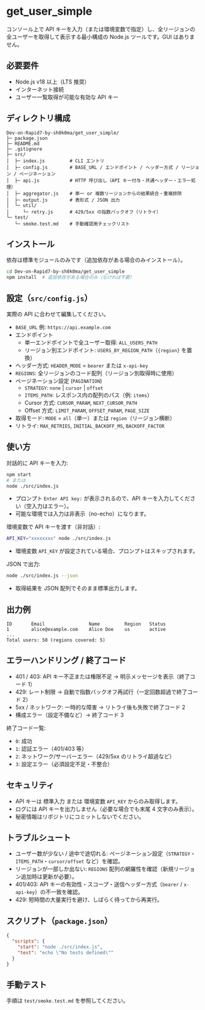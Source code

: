 # get_user_simple

コンソール上で API キーを入力（または環境変数で指定）し、全リージョンの全ユーザーを取得して表示する最小構成の Node.js ツールです。GUI はありません。

## 必要要件
- Node.js v18 以上（LTS 推奨）
- インターネット接続
- ユーザー一覧取得が可能な有効な API キー

## ディレクトリ構成
```
Dev-on-Rapid7-by-sh0k0ma/get_user_simple/
├─ package.json
├─ README.md
├─ .gitignore
├─ src/
│  ├─ index.js         # CLI エントリ
│  ├─ config.js        # BASE_URL / エンドポイント / ヘッダー方式 / リージョン / ページネーション
│  ├─ api.js           # HTTP 呼び出し（API キー付与・共通ヘッダー・エラー処理）
│  ├─ aggregator.js    # 単一 or 複数リージョンからの結果統合・重複排除
│  ├─ output.js        # 表形式 / JSON 出力
│  └─ util/
│     └─ retry.js      # 429/5xx の指数バックオフ（リトライ）
└─ test/
   └─ smoke.test.md    # 手動確認用チェックリスト
```

## インストール
依存は標準モジュールのみです（追加依存がある場合のみインストール）。

```bash
cd Dev-on-Rapid7-by-sh0k0ma/get_user_simple
npm install  # 追加依存がある場合のみ（なければ不要）
```

## 設定（`src/config.js`）
実際の API に合わせて編集してください。
- `BASE_URL` 例: `https://api.example.com`
- エンドポイント
  - 単一エンドポイントで全ユーザー取得: `ALL_USERS_PATH`
  - リージョン別エンドポイント: `USERS_BY_REGION_PATH`（`{region}` を置換）
- ヘッダー方式: `HEADER_MODE` = `bearer` または `x-api-key`
- `REGIONS`: 全リージョンのコード配列（リージョン別取得時に使用）
- ページネーション設定 (`PAGINATION`)
  - `STRATEGY`: `none` | `cursor` | `offset`
  - `ITEMS_PATH`: レスポンス内の配列のパス（例: `items`）
  - Cursor 方式: `CURSOR_PARAM`, `NEXT_CURSOR_PATH`
  - Offset 方式: `LIMIT_PARAM`, `OFFSET_PARAM`, `PAGE_SIZE`
- 取得モード: `MODE` = `all`（単一）または `region`（リージョン横断）
- リトライ: `MAX_RETRIES`, `INITIAL_BACKOFF_MS`, `BACKOFF_FACTOR`

## 使い方
対話的に API キーを入力:
```bash
npm start
# または
node ./src/index.js
```
- プロンプト `Enter API key:` が表示されるので、API キーを入力してください（空入力はエラー）。
- 可能な環境では入力は非表示（no-echo）になります。

環境変数で API キーを渡す（非対話）:
```bash
API_KEY="xxxxxxxx" node ./src/index.js
```
- 環境変数 `API_KEY` が設定されている場合、プロンプトはスキップされます。

JSON で出力:
```bash
node ./src/index.js --json
```
- 取得結果を JSON 配列でそのまま標準出力します。

## 出力例
```
ID       Email                Name         Region   Status
1        alice@example.com    Alice Doe    us       active
...
Total users: 50 (regions covered: 5)
```

## エラーハンドリング / 終了コード
- 401 / 403: API キー不正または権限不足 → 明示メッセージを表示（終了コード 1）
- 429: レート制限 → 自動で指数バックオフ再試行（一定回数超過で終了コード 2）
- 5xx / ネットワーク: 一時的な障害 → リトライ後も失敗で終了コード 2
- 構成エラー（設定不備など）→ 終了コード 3

終了コード一覧:
- `0`: 成功
- `1`: 認証エラー（401/403 等）
- `2`: ネットワーク/サーバーエラー（429/5xx のリトライ超過など）
- `3`: 設定エラー（必須設定不足・不整合）

## セキュリティ
- API キーは 標準入力 または 環境変数 `API_KEY` からのみ取得します。
- ログには API キーを出力しません（必要な場合でも末尾 4 文字のみ表示）。
- 秘密情報はリポジトリにコミットしないでください。

## トラブルシュート
- ユーザー数が少ない / 途中で途切れる: ページネーション設定（`STRATEGY`・`ITEMS_PATH`・`cursor/offset` など）を確認。
- リージョンが一部しか出ない: `REGIONS` 配列の網羅性を確認（新規リージョン追加時は更新が必要）。
- 401/403: API キーの有効性・スコープ・送信ヘッダー方式（`bearer` / `x-api-key`）の不一致を確認。
- 429: 短時間の大量実行を避け、しばらく待ってから再実行。

## スクリプト（`package.json`）
```json
{
  "scripts": {
    "start": "node ./src/index.js",
    "test": "echo \"No tests defined\""
  }
}
```

## 手動テスト
手順は `test/smoke.test.md` を参照してください。